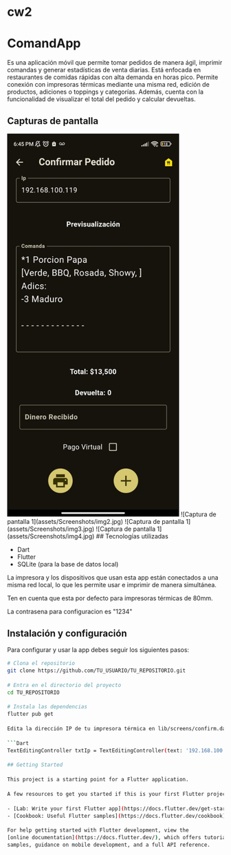 # cw2

# ComandApp

Es una aplicación móvil que permite tomar pedidos de manera ágil, imprimir comandas y generar estadísticas de venta diarias. Está enfocada en restaurantes de comidas rápidas con alta demanda en horas pico. Permite conexión con impresoras térmicas mediante una misma red, edición de productos, adiciones o toppings y categorías. Además, cuenta con la funcionalidad de visualizar el total del pedido y calcular devueltas.

## Capturas de pantalla

<img src="assets/Screenshots/img1.jpg" alt="Captura de pantalla 1" width="400"/>
![Captura de pantalla 1](assets/Screenshots/img2.jpg)
![Captura de pantalla 1](assets/Screenshots/img3.jpg)
![Captura de pantalla 1](assets/Screenshots/img4.jpg)
## Tecnologías utilizadas

- Dart
- Flutter
- SQLite (para la base de datos local)

La impresora y los dispositivos que usan esta app están conectados a una misma red local, lo que les permite usar e imprimir de manera simultánea.

Ten en cuenta que esta por defecto para impresoras térmicas de 80mm.

La contrasena para configuracion es "1234"

## Instalación y configuración

Para configurar y usar la app debes seguir los siguientes pasos:

```bash
# Clona el repositorio
git clone https://github.com/TU_USUARIO/TU_REPOSITORIO.git

# Entra en el directorio del proyecto
cd TU_REPOSITORIO

# Instala las dependencias
flutter pub get

Edita la dirección IP de tu impresora térmica en lib/screens/confirm.dart en la línea 24:

```Dart
TextEditingController txtIp = TextEditingController(text: '192.168.100.119');

## Getting Started

This project is a starting point for a Flutter application.

A few resources to get you started if this is your first Flutter project:

- [Lab: Write your first Flutter app](https://docs.flutter.dev/get-started/codelab)
- [Cookbook: Useful Flutter samples](https://docs.flutter.dev/cookbook)

For help getting started with Flutter development, view the
[online documentation](https://docs.flutter.dev/), which offers tutorials,
samples, guidance on mobile development, and a full API reference.
